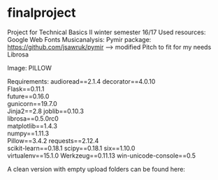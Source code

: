# finalproject
Project for Technical Basics II winter semester 16/17
Used resources:
Google Web Fonts
Musicanalysis:
Pymir package: https://github.com/jsawruk/pymir
 --> modified Pitch to fit for my needs
Librosa

Image:
PILLOW

Requirements:
  audioread==2.1.4
  decorator==4.0.10  
  Flask==0.11.1  
  future==0.16.0  
  gunicorn==19.7.0  
  Jinja2==2.8
  joblib==0.10.3  
  librosa==0.5.0rc0  
  matplotlib==1.4.3  
  numpy==1.11.3  
  Pillow==3.4.2
  requests==2.12.4  
  scikit-learn==0.18.1
  scipy==0.18.1
  six==1.10.0  
  virtualenv==15.1.0
  Werkzeug==0.11.13
  win-unicode-console==0.5

A clean version with empty upload folders can be found here:
